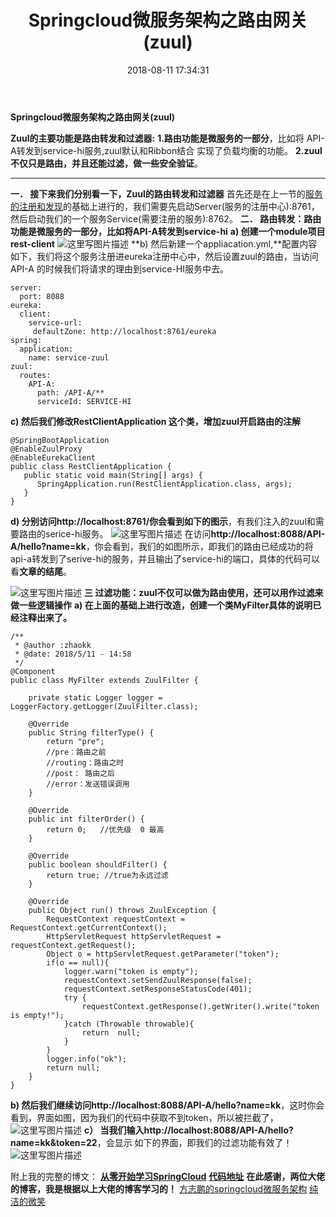 ﻿---
title: Springcloud微服务架构之路由网关(zuul)
comments: true
tags: [SpringCloud ,java]
categories: [微服务架构]
date: 2018-08-11 17:34:31
---
**Springcloud微服务架构之路由网关(zuul)**

**Zuul的主要功能是路由转发和过滤器:**
    **1.路由功能是微服务的一部分**，比如将 API-A转发到service-hi服务,zuul默认和Ribbon结合        实现了负载均衡的功能。
    **2.zuul不仅只是路由，并且还能过滤，做一些安全验证**。
    


----------


**一．	接下来我们分别看一下，Zuul的路由转发和过滤器**
		首先还是在上一节的[服务的注册和发现](https://blog.csdn.net/zhaokk_git/article/details/80228880)的基础上进行的，我们需要先启动Server(服务的注册中心):8761，然后启动我们的一个服务Service(需要注册的服务):8762。
**二．	路由转发：路由功能是微服务的一部分，比如将API-A转发到service-hi**
**a)	创建一个module项目rest-client**
 ![这里写图片描述](https://img-blog.csdn.net/2018052415363735?watermark/2/text/aHR0cHM6Ly9ibG9nLmNzZG4ubmV0L3poYW9ra19naXQ=/font/5a6L5L2T/fontsize/400/fill/I0JBQkFCMA==/dissolve/70)
**b)	然后新建一个appliacation.yml,**配置内容如下，我们将这个服务注册进eureka注册中心中，然后设置zuul的路由，当访问API-A 的时候我们将请求的理由到service-HI服务中去。

```
server:
  port: 8088
eureka:
  client:
    service-url:
     defaultZone: http://localhost:8761/eureka
spring:
  application:
    name: service-zuul
zuul:
  routes:
    API-A:
      path: /API-A/**
      serviceId: SERVICE-HI
```

**c)   然后我们修改RestClientApplication 这个类，增加zuul开启路由的注解**

```
@SpringBootApplication
@EnableZuulProxy
@EnableEurekaClient
public class RestClientApplication {
   public static void main(String[] args) {
      SpringApplication.run(RestClientApplication.class, args);
   }
}
```
	
**d)	分别访问http://localhost:8761/你会看到如下的图示**，有我们注入的zuul和需要路由的serice-hi服务。
 ![这里写图片描述](https://img-blog.csdn.net/2018052415365712?watermark/2/text/aHR0cHM6Ly9ibG9nLmNzZG4ubmV0L3poYW9ra19naXQ=/font/5a6L5L2T/fontsize/400/fill/I0JBQkFCMA==/dissolve/70)
在访问**http://localhost:8088/API-A/hello?name=kk**，你会看到，我们的如图所示，即我们的路由已经成功的将api-a转发到了serive-hi的服务，并且输出了service-hi的端口，具体的代码可以看**文章的结尾**。
 
![这里写图片描述](https://img-blog.csdn.net/20180524153705952?watermark/2/text/aHR0cHM6Ly9ibG9nLmNzZG4ubmV0L3poYW9ra19naXQ=/font/5a6L5L2T/fontsize/400/fill/I0JBQkFCMA==/dissolve/70)
**三   过滤功能：zuul不仅可以做为路由使用，还可以用作过滤来做一些逻辑操作**
**a)	在上面的基础上进行改造，创建一个类MyFilter具体的说明已经注释出来了。**

```
/**
 * @author :zhaokk
 * @date: 2018/5/11 - 14:58
 */
@Component
public class MyFilter extends ZuulFilter {

    private static Logger logger = LoggerFactory.getLogger(ZuulFilter.class);

    @Override
    public String filterType() {
        return "pre";
        //pre：路由之前
        //routing：路由之时
        //post： 路由之后
        //error：发送错误调用
    }

    @Override
    public int filterOrder() {
        return 0;   //优先级  0 最高
    }

    @Override
    public boolean shouldFilter() {
        return true; //true为永远过滤
    }

    @Override
    public Object run() throws ZuulException {
        RequestContext requestContext = RequestContext.getCurrentContext();
        HttpServletRequest httpServletRequest = requestContext.getRequest();
        Object o = httpServletRequest.getParameter("token");
        if(o == null){
            logger.warn("token is empty");
            requestContext.setSendZuulResponse(false);
            requestContext.setResponseStatusCode(401);
            try {
                requestContext.getResponse().getWriter().write("token is empty!");
            }catch (Throwable throwable){
                return  null;
            }
        }
        logger.info("ok");
        return null;
    }
}
```

**b)	然后我们继续访问http://localhost:8088/API-A/hello?name=kk**，这时你会看到，界面如图，因为我们的代码中获取不到token，所以被拦截了，
![这里写图片描述](https://img-blog.csdn.net/20180524153718401?watermark/2/text/aHR0cHM6Ly9ibG9nLmNzZG4ubmV0L3poYW9ra19naXQ=/font/5a6L5L2T/fontsize/400/fill/I0JBQkFCMA==/dissolve/70)
 **c） 当我们输入http://localhost:8088/API-A/hello?name=kk&token=22**，会显示 如下的界面，即我们的过滤功能有效了！
![这里写图片描述](https://img-blog.csdn.net/20180524153724592?watermark/2/text/aHR0cHM6Ly9ibG9nLmNzZG4ubmV0L3poYW9ra19naXQ=/font/5a6L5L2T/fontsize/400/fill/I0JBQkFCMA==/dissolve/70)
 
附上我的完整的博文： 
**[从零开始学习SpringCloud](https://blog.csdn.net/zhaokk_git/article/details/80228420)** 
**[代码地址](https://github.com/zhaokuankuan/springcloud/tree/master/SpringCloudZuul)** 
**在此感谢，两位大佬的博客，我是根据以上大佬的博客学习的！**
 [方志鹏的springcloud微服务架构](https://blog.csdn.net/forezp/article/details/70148833) 
 [纯洁的微笑](http://www.ityouknow.com/spring-cloud.html)


